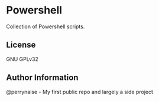 # Powershell

Collection of Powershell scripts.

License
-------

GNU GPLv32

Author Information
------------------

@perrynaise - My first public repo and largely a side project
